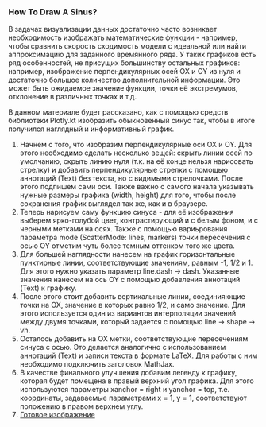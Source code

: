 ### How To Draw A Sinus?
В задачах визуализации данных достаточно часто возникает необходимость
изображать математические функции - например, чтобы сравнить скорость сходимость модели
с идеальной или найти аппроксимацию для заданного времянного ряда. У таких
графиков есть ряд особенностей, не присущих большинству остальных графиков: например,
изображение перпендикулярных осей OX и OY из нуля и достаточно большое количество
дополнительной информации. Это может быть ожидаемое значение функции, точки её 
экстремумов, отклонение в различных точках и т.д.

В данном материале будет рассказано, как с помощью средств библиотеки Plotly.kt 
изобразить обыкновенный синус так, чтобы в итоге получился наглядный и информативный
график.
1. Начнем с того, что изобразим перпендикулярные оси OX и OY. Для этого необходимо
сделать несколько вещей: скрыть линии осей по умолчанию, скрыть линию нуля (т.к. на её конце
нельзя нарисовать стрелку) и добавить перпендикулярные стрелки с помощью аннотаций (Text) 
без текста, но с видимыми стрелочками. После этого подпишем сами оси. Также важно с самого начала 
указывать нужные размеры графика (width, height) для того, чтобы после сохранения
график выглядел так же, как и в браузере.
2. Теперь нарисуем саму функцию синуса - для её изображения выберем ярко-голубой цвет,
контрастирующий и с белым фоном, и с черными метками на осях. Также с помощью вариьрования
параметра mode (ScatterMode: lines, markers) точки пересечения с осью OY отметим
чуть более темным оттенком того же цвета.
3. Для большей наглядности нанесем на график горизонтальные пунктирные линии,
соответствующие значениям, равным -1, 1/2 и 1. Для этого нужно указать параметр line.dash -> dash.
Указанные значения нанесем на ось OY с помощью добавления аннотаций (Text) к графику.
4. После этого стоит добавить вертикальные линии, соединияющие точки на OX, значение
в которых равно 1/2, и само значение. Для этого используется один из вариантов интерполяции
значений между двумя точками, который задается с помощью line -> shape -> vh. 
5. Осталось добавить на OX метки, соответствующие пересечениям синуса с осью. Это
делается аналогично с использованием аннотаций (Text) и записи текста в формате LaTeX.
Для работы с ним необходимо подключить заголовок MathJax.
6. В качестве финального улучшения добавим легенду к графику, которая будет помещена в
правый верхний угол графика. Для этого используются параметры xanchor = right и yanchor = top, 
т.е. координаты, задаваемые параметрами x = 1, y = 1, соответствуют положению в правом верхнем углу.
7. [Готовое изображение](https://1.downloader.disk.yandex.ru/preview/dd446b6de89e2adfee1c4d3c97f3d5514cf1bc080542de1a028ebbcde78d6731/inf/QlVFvLY8H1C1IMysZXshxEzTg6wfqk74p4PxQxb-PSPI68ITqFTcfMlVG2aHIweCyzK3JhTYP4zO0k0j2J7dgQ%3D%3D?uid=1130000002025771&filename=newplot%2811%29.png&disposition=inline&hash=&limit=0&content_type=image%2Fpng&owner_uid=1130000002025771&tknv=v2&size=1841x926)
